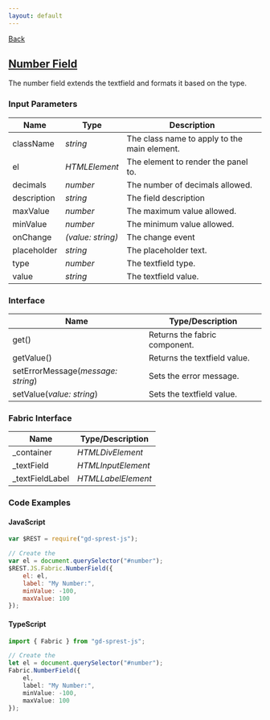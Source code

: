 ```yaml
---
layout: default
---
```

[Back](/js/fabric)
## [Number Field](https://dev.office.com/fabric-js/Components/TextField/TextField.html)
The number field extends the textfield and formats it based on the type.
### Input Parameters

| Name | Type | Description |
| --- | --- | --- |
| className | _string_ | The class name to apply to the main element. |
| el | _HTMLElement_ | The element to render the panel to. |
| decimals | _number_ | The number of decimals allowed. |
| description | _string_ | The field description |
| maxValue | _number_ | The maximum value allowed. |
| minValue | _number_ | The minimum value allowed. |
| onChange | _(value: string)_ | The change event |
| placeholder | _string_ | The placeholder text. |
| type | _number_ | The textfield type. |
| value | _string_ | The textfield value. |

### Interface

| Name | Type/Description |
| --- | --- |
| get() | Returns the fabric component. |
| getValue() | Returns the textfield value. |
| setErrorMessage(_message: string_) | Sets the error message. |
| setValue(_value: string_) | Sets the textfield value. |

### Fabric Interface

| Name | Type/Description |
| --- | --- |
| \_container | _HTMLDivElement_ |
| \_textField | _HTMLInputElement_ |
| \_textFieldLabel | _HTMLLabelElement_ |

### Code Examples
#### JavaScript
```js
var $REST = require("gd-sprest-js");

// Create the 
var el = document.querySelector("#number");
$REST.JS.Fabric.NumberField({
    el: el,
    label: "My Number:",
    minValue: -100,
    maxValue: 100
});
```
#### TypeScript
```ts
import { Fabric } from "gd-sprest-js";

// Create the 
let el = document.querySelector("#number");
Fabric.NumberField({
    el,
    label: "My Number:",
    minValue: -100,
    maxValue: 100
});
```